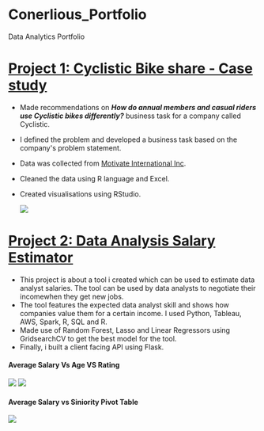 # Conerlious_Portfolio
Data Analytics Portfolio

# [Project 1: Cyclistic Bike share - Case study](https://rpubs.com/Corny26Saga/871934) 
* Made recommendations on _**How do annual members and casual riders use Cyclistic bikes differently?**_ business task for a company called Cyclistic. 
* I defined the problem and developed a business task based on the company's problem statement. 
* Data was collected from [Motivate International Inc](https://divvy-tripdata.s3.amazonaws.com/index.html). 
* Cleaned the data using R language and Excel. 
* Created visualisations using RStudio. 

    ![](https://i.imgur.com/BMzgXmI.png)


# [Project 2: Data Analysis Salary Estimator](git@github.com:saco1621/da_salary_proj.git)
* This project is about a tool i created which can be used to estimate data analyst salaries. The tool can be used by data analysts to negotiate their incomewhen they get new jobs.
* The tool features the expected data analyst skill and shows how companies value them for a certain income. I used Python, Tableau, AWS, Spark, R, SQL and R.
* Made use of Random Forest, Lasso and Linear Regressors using GridsearchCV to get the best model for the tool. 
* Finally, i built a client facing API using Flask. 
#### Average Salary Vs Age VS Rating
 ![](https://i.imgur.com/pBi8etL.png)   ![](https://i.imgur.com/LH6df3C.png)


#### Average Salary vs Siniority Pivot Table

   ![](https://i.imgur.com/JkGegIy.png)

